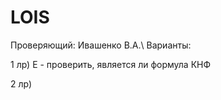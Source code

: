 # LOIS

Проверяющий: Ивашенко В.А.\\
Варианты:

1 лр) E - проверить, является ли формула КНФ

2 лр) 
